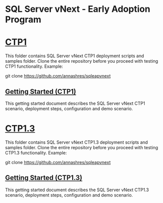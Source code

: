 # SQL Server vNext - Early Adoption Program

# [CTP1](ctp1)

This folder contains SQL Server vNext CTP1 deployment scripts and samples folder. Clone the entire repository before you proceed with testing CTP1 functionality. Example:

git clone https://github.com/annashres/sqleapvnext

## [Getting Started (CTP1)](ctp1/documentation/getting-started.docx)

This getting started document describes the SQL Server vNext CTP1 scenario, deployment steps, configuration and demo scenario.

# [CTP1.3](ctp1.3)

This folder contains SQL Server vNext CTP1.3 deployment scripts and samples folder. Clone the entire repository before you proceed with testing CTP1.3 functionality. Example:

git clone https://github.com/annashres/sqleapvnext

## [Getting Started (CTP1.3)](ctp1.3/documentation/getting-started.docx)

This getting started document describes the SQL Server vNext CTP1.3 scenario, deployment steps, configuration and demo scenario.
